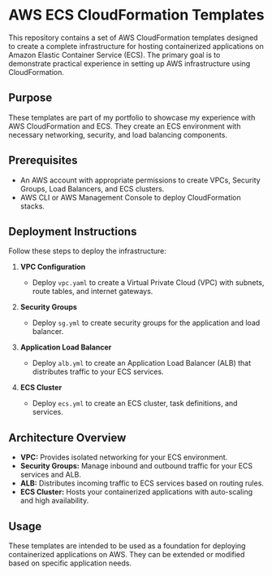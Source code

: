 # AWS ECS CloudFormation Templates

This repository contains a set of AWS CloudFormation templates designed to create a complete infrastructure for hosting containerized applications on Amazon Elastic Container Service (ECS). The primary goal is to demonstrate practical experience in setting up AWS infrastructure using CloudFormation.

## Purpose

These templates are part of my portfolio to showcase my experience with AWS CloudFormation and ECS. They create an ECS environment with necessary networking, security, and load balancing components.

## Prerequisites

- An AWS account with appropriate permissions to create VPCs, Security Groups, Load Balancers, and ECS clusters.
- AWS CLI or AWS Management Console to deploy CloudFormation stacks.

## Deployment Instructions

Follow these steps to deploy the infrastructure:

1. **VPC Configuration**
    - Deploy `vpc.yaml` to create a Virtual Private Cloud (VPC) with subnets, route tables, and internet gateways.

2. **Security Groups**
    - Deploy `sg.yml` to create security groups for the application and load balancer.

3. **Application Load Balancer**
    - Deploy `alb.yml` to create an Application Load Balancer (ALB) that distributes traffic to your ECS services.

4. **ECS Cluster**
    - Deploy `ecs.yml` to create an ECS cluster, task definitions, and services.

## Architecture Overview

- **VPC:** Provides isolated networking for your ECS environment.
- **Security Groups:** Manage inbound and outbound traffic for your ECS services and ALB.
- **ALB:** Distributes incoming traffic to ECS services based on routing rules.
- **ECS Cluster:** Hosts your containerized applications with auto-scaling and high availability.

## Usage

These templates are intended to be used as a foundation for deploying containerized applications on AWS. They can be extended or modified based on specific application needs.
